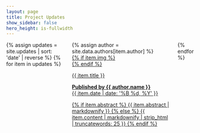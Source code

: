 ```yaml
---
layout: page
title: Project Updates
show_sidebar: false
hero_height: is-fullwidth
---
```

<div class="columns is-multiline unset-gradient">
  {% assign updates = site.updates | sort: 'date' | reverse %}
  {% for item in updates %}
  <div class="column is-4-desktop is-6-tablet">
    {% assign author = site.data.authors[item.author] %}
    <a href="{{ item.url | absolute_url }}">
      <div class="card update-card">
        {% if item.img %}
          <div class="card-image image is-3by2" alt="{{ item.title | strip_html }}" style="background-image:url('{{ item.img | absolute_url }}');background-position:center;"></div>
        {% endif %}
        <div class="card-content">
          <p class="title is-4 mb-3 gradient mb-6">{{ item.title }}</p>
          <p class="subtitle is-6"><b>Published by {{ author.name }}</b><br>
          <time datetime="{{ item.date | date: '%B %d, %Y' }}">{{ item.date | date: '%B %d, %Y' }}</time></p>
          <p>
            {% if item.abstract %}
            {{ item.abstract | markdownify }}
            {% else %}
            {{ item.content | markdownify | strip_html | truncatewords: 25 }}
            {% endif %}
          </p>
        </div>
      </div>
    </a>
  </div>
  {% endfor %}
</div>

